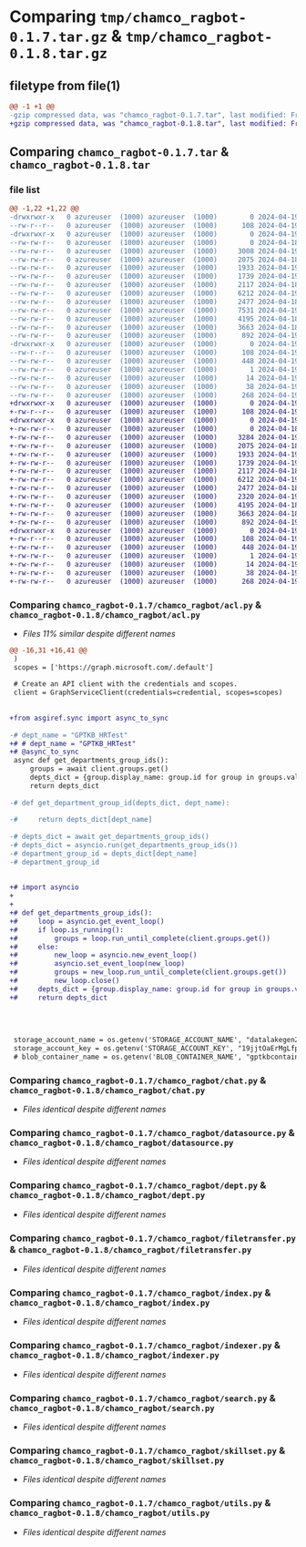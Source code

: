 # Comparing `tmp/chamco_ragbot-0.1.7.tar.gz` & `tmp/chamco_ragbot-0.1.8.tar.gz`

## filetype from file(1)

```diff
@@ -1 +1 @@
-gzip compressed data, was "chamco_ragbot-0.1.7.tar", last modified: Fri Apr 19 04:45:41 2024, max compression
+gzip compressed data, was "chamco_ragbot-0.1.8.tar", last modified: Fri Apr 19 07:45:52 2024, max compression
```

## Comparing `chamco_ragbot-0.1.7.tar` & `chamco_ragbot-0.1.8.tar`

### file list

```diff
@@ -1,22 +1,22 @@
-drwxrwxr-x   0 azureuser  (1000) azureuser  (1000)        0 2024-04-19 04:45:41.978831 chamco_ragbot-0.1.7/
--rw-r--r--   0 azureuser  (1000) azureuser  (1000)      108 2024-04-19 04:45:41.978831 chamco_ragbot-0.1.7/PKG-INFO
-drwxrwxr-x   0 azureuser  (1000) azureuser  (1000)        0 2024-04-19 04:45:41.978831 chamco_ragbot-0.1.7/chamco_ragbot/
--rw-rw-r--   0 azureuser  (1000) azureuser  (1000)        0 2024-04-18 14:27:21.000000 chamco_ragbot-0.1.7/chamco_ragbot/__init__.py
--rw-rw-r--   0 azureuser  (1000) azureuser  (1000)     3008 2024-04-19 02:14:39.000000 chamco_ragbot-0.1.7/chamco_ragbot/acl.py
--rw-rw-r--   0 azureuser  (1000) azureuser  (1000)     2075 2024-04-18 14:27:21.000000 chamco_ragbot-0.1.7/chamco_ragbot/chat.py
--rw-rw-r--   0 azureuser  (1000) azureuser  (1000)     1933 2024-04-19 03:12:20.000000 chamco_ragbot-0.1.7/chamco_ragbot/datasource.py
--rw-rw-r--   0 azureuser  (1000) azureuser  (1000)     1739 2024-04-19 03:45:28.000000 chamco_ragbot-0.1.7/chamco_ragbot/dept.py
--rw-rw-r--   0 azureuser  (1000) azureuser  (1000)     2117 2024-04-18 14:27:21.000000 chamco_ragbot-0.1.7/chamco_ragbot/filetransfer.py
--rw-rw-r--   0 azureuser  (1000) azureuser  (1000)     6212 2024-04-19 03:26:57.000000 chamco_ragbot-0.1.7/chamco_ragbot/index.py
--rw-rw-r--   0 azureuser  (1000) azureuser  (1000)     2477 2024-04-18 14:27:21.000000 chamco_ragbot-0.1.7/chamco_ragbot/indexer.py
--rw-rw-r--   0 azureuser  (1000) azureuser  (1000)     7531 2024-04-19 03:49:52.000000 chamco_ragbot-0.1.7/chamco_ragbot/main.py
--rw-rw-r--   0 azureuser  (1000) azureuser  (1000)     4195 2024-04-18 14:27:21.000000 chamco_ragbot-0.1.7/chamco_ragbot/search.py
--rw-rw-r--   0 azureuser  (1000) azureuser  (1000)     3663 2024-04-18 14:27:21.000000 chamco_ragbot-0.1.7/chamco_ragbot/skillset.py
--rw-rw-r--   0 azureuser  (1000) azureuser  (1000)      892 2024-04-19 03:28:31.000000 chamco_ragbot-0.1.7/chamco_ragbot/utils.py
-drwxrwxr-x   0 azureuser  (1000) azureuser  (1000)        0 2024-04-19 04:45:41.978831 chamco_ragbot-0.1.7/chamco_ragbot.egg-info/
--rw-r--r--   0 azureuser  (1000) azureuser  (1000)      108 2024-04-19 04:45:41.000000 chamco_ragbot-0.1.7/chamco_ragbot.egg-info/PKG-INFO
--rw-rw-r--   0 azureuser  (1000) azureuser  (1000)      448 2024-04-19 04:45:41.000000 chamco_ragbot-0.1.7/chamco_ragbot.egg-info/SOURCES.txt
--rw-rw-r--   0 azureuser  (1000) azureuser  (1000)        1 2024-04-19 04:45:41.000000 chamco_ragbot-0.1.7/chamco_ragbot.egg-info/dependency_links.txt
--rw-rw-r--   0 azureuser  (1000) azureuser  (1000)       14 2024-04-19 04:45:41.000000 chamco_ragbot-0.1.7/chamco_ragbot.egg-info/top_level.txt
--rw-rw-r--   0 azureuser  (1000) azureuser  (1000)       38 2024-04-19 04:45:41.978831 chamco_ragbot-0.1.7/setup.cfg
--rw-rw-r--   0 azureuser  (1000) azureuser  (1000)      268 2024-04-19 04:45:40.000000 chamco_ragbot-0.1.7/setup.py
+drwxrwxr-x   0 azureuser  (1000) azureuser  (1000)        0 2024-04-19 07:45:52.085364 chamco_ragbot-0.1.8/
+-rw-r--r--   0 azureuser  (1000) azureuser  (1000)      108 2024-04-19 07:45:52.085364 chamco_ragbot-0.1.8/PKG-INFO
+drwxrwxr-x   0 azureuser  (1000) azureuser  (1000)        0 2024-04-19 07:45:52.081364 chamco_ragbot-0.1.8/chamco_ragbot/
+-rw-rw-r--   0 azureuser  (1000) azureuser  (1000)        0 2024-04-18 14:27:21.000000 chamco_ragbot-0.1.8/chamco_ragbot/__init__.py
+-rw-rw-r--   0 azureuser  (1000) azureuser  (1000)     3284 2024-04-19 06:34:49.000000 chamco_ragbot-0.1.8/chamco_ragbot/acl.py
+-rw-rw-r--   0 azureuser  (1000) azureuser  (1000)     2075 2024-04-18 14:27:21.000000 chamco_ragbot-0.1.8/chamco_ragbot/chat.py
+-rw-rw-r--   0 azureuser  (1000) azureuser  (1000)     1933 2024-04-19 03:12:20.000000 chamco_ragbot-0.1.8/chamco_ragbot/datasource.py
+-rw-rw-r--   0 azureuser  (1000) azureuser  (1000)     1739 2024-04-19 03:45:28.000000 chamco_ragbot-0.1.8/chamco_ragbot/dept.py
+-rw-rw-r--   0 azureuser  (1000) azureuser  (1000)     2117 2024-04-18 14:27:21.000000 chamco_ragbot-0.1.8/chamco_ragbot/filetransfer.py
+-rw-rw-r--   0 azureuser  (1000) azureuser  (1000)     6212 2024-04-19 03:26:57.000000 chamco_ragbot-0.1.8/chamco_ragbot/index.py
+-rw-rw-r--   0 azureuser  (1000) azureuser  (1000)     2477 2024-04-18 14:27:21.000000 chamco_ragbot-0.1.8/chamco_ragbot/indexer.py
+-rw-rw-r--   0 azureuser  (1000) azureuser  (1000)     2320 2024-04-19 07:45:14.000000 chamco_ragbot-0.1.8/chamco_ragbot/main.py
+-rw-rw-r--   0 azureuser  (1000) azureuser  (1000)     4195 2024-04-18 14:27:21.000000 chamco_ragbot-0.1.8/chamco_ragbot/search.py
+-rw-rw-r--   0 azureuser  (1000) azureuser  (1000)     3663 2024-04-18 14:27:21.000000 chamco_ragbot-0.1.8/chamco_ragbot/skillset.py
+-rw-rw-r--   0 azureuser  (1000) azureuser  (1000)      892 2024-04-19 03:28:31.000000 chamco_ragbot-0.1.8/chamco_ragbot/utils.py
+drwxrwxr-x   0 azureuser  (1000) azureuser  (1000)        0 2024-04-19 07:45:52.081364 chamco_ragbot-0.1.8/chamco_ragbot.egg-info/
+-rw-r--r--   0 azureuser  (1000) azureuser  (1000)      108 2024-04-19 07:45:52.000000 chamco_ragbot-0.1.8/chamco_ragbot.egg-info/PKG-INFO
+-rw-rw-r--   0 azureuser  (1000) azureuser  (1000)      448 2024-04-19 07:45:52.000000 chamco_ragbot-0.1.8/chamco_ragbot.egg-info/SOURCES.txt
+-rw-rw-r--   0 azureuser  (1000) azureuser  (1000)        1 2024-04-19 07:45:52.000000 chamco_ragbot-0.1.8/chamco_ragbot.egg-info/dependency_links.txt
+-rw-rw-r--   0 azureuser  (1000) azureuser  (1000)       14 2024-04-19 07:45:52.000000 chamco_ragbot-0.1.8/chamco_ragbot.egg-info/top_level.txt
+-rw-rw-r--   0 azureuser  (1000) azureuser  (1000)       38 2024-04-19 07:45:52.085364 chamco_ragbot-0.1.8/setup.cfg
+-rw-rw-r--   0 azureuser  (1000) azureuser  (1000)      268 2024-04-19 07:45:38.000000 chamco_ragbot-0.1.8/setup.py
```

### Comparing `chamco_ragbot-0.1.7/chamco_ragbot/acl.py` & `chamco_ragbot-0.1.8/chamco_ragbot/acl.py`

 * *Files 11% similar despite different names*

```diff
@@ -16,31 +16,41 @@
 )
 scopes = ['https://graph.microsoft.com/.default']
 
 # Create an API client with the credentials and scopes.
 client = GraphServiceClient(credentials=credential, scopes=scopes)
 
 
+from asgiref.sync import async_to_sync
 
-# dept_name = "GPTKB_HRTest"
+# # dept_name = "GPTKB_HRTest"
+# @async_to_sync
 async def get_departments_group_ids():
     groups = await client.groups.get()
     depts_dict = {group.display_name: group.id for group in groups.value}
     return depts_dict
 
-# def get_department_group_id(depts_dict, dept_name):
 
-#     return depts_dict[dept_name]
 
-# depts_dict = await get_departments_group_ids()
-# depts_dict = asyncio.run(get_departments_group_ids())
-# department_group_id = depts_dict[dept_name]
-# department_group_id
 
 
+# import asyncio
+
+
+# def get_departments_group_ids():
+#     loop = asyncio.get_event_loop()
+#     if loop.is_running():
+#         groups = loop.run_until_complete(client.groups.get())
+#     else:
+#         new_loop = asyncio.new_event_loop()
+#         asyncio.set_event_loop(new_loop)
+#         groups = new_loop.run_until_complete(client.groups.get())
+#         new_loop.close()
+#     depts_dict = {group.display_name: group.id for group in groups.value}
+#     return depts_dict
 
 
 
 
 storage_account_name = os.getenv('STORAGE_ACCOUNT_NAME', "datalakegen2chamco")
 storage_account_key = os.getenv('STORAGE_ACCOUNT_KEY', "19jjtOaErMgLfp3TMpzNpk0DTqhzV3TdlIt4Ya2I0mqpuf/drmEVAIEGSMxbtbneb9fglsPiaMLJ+AStvbU1nw==")
 # blob_container_name = os.getenv('BLOB_CONTAINER_NAME', "gptkbcontainer")
```

### Comparing `chamco_ragbot-0.1.7/chamco_ragbot/chat.py` & `chamco_ragbot-0.1.8/chamco_ragbot/chat.py`

 * *Files identical despite different names*

### Comparing `chamco_ragbot-0.1.7/chamco_ragbot/datasource.py` & `chamco_ragbot-0.1.8/chamco_ragbot/datasource.py`

 * *Files identical despite different names*

### Comparing `chamco_ragbot-0.1.7/chamco_ragbot/dept.py` & `chamco_ragbot-0.1.8/chamco_ragbot/dept.py`

 * *Files identical despite different names*

### Comparing `chamco_ragbot-0.1.7/chamco_ragbot/filetransfer.py` & `chamco_ragbot-0.1.8/chamco_ragbot/filetransfer.py`

 * *Files identical despite different names*

### Comparing `chamco_ragbot-0.1.7/chamco_ragbot/index.py` & `chamco_ragbot-0.1.8/chamco_ragbot/index.py`

 * *Files identical despite different names*

### Comparing `chamco_ragbot-0.1.7/chamco_ragbot/indexer.py` & `chamco_ragbot-0.1.8/chamco_ragbot/indexer.py`

 * *Files identical despite different names*

### Comparing `chamco_ragbot-0.1.7/chamco_ragbot/search.py` & `chamco_ragbot-0.1.8/chamco_ragbot/search.py`

 * *Files identical despite different names*

### Comparing `chamco_ragbot-0.1.7/chamco_ragbot/skillset.py` & `chamco_ragbot-0.1.8/chamco_ragbot/skillset.py`

 * *Files identical despite different names*

### Comparing `chamco_ragbot-0.1.7/chamco_ragbot/utils.py` & `chamco_ragbot-0.1.8/chamco_ragbot/utils.py`

 * *Files identical despite different names*

